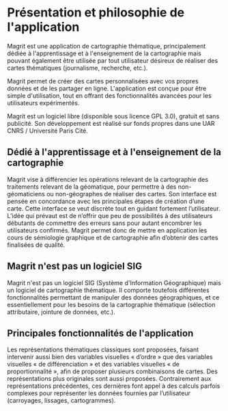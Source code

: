 # Présentation et philosophie de l'application

Magrit est une application de cartographie thématique, principalement dédiée à l'apprentissage et à l'enseignement de la cartographie
mais pouvant également être utilisée par tout utilisateur désireux de réaliser des cartes thématiques (journalisme, recherche, etc.).

Magrit permet de créer des cartes personnalisées avec vos propres données et de les partager en ligne. L'application est conçue pour être
simple d'utilisation, tout en offrant des fonctionnalités avancées pour les utilisateurs expérimentés.

Magrit est un logiciel libre (disponible sous licence GPL 3.0), gratuit et sans publicité.
Son développement est réalisé sur fonds propres dans une UAR CNRS / Université Paris Cité.

## Dédié à l'apprentissage et à l'enseignement de la cartographie

Magrit vise à différencier les opérations relevant de la cartographie des traitements relevant de la géomatique, pour permettre à des non-géomaticiens ou non-géographes de réaliser des cartes. 
Son interface est pensée en concordance avec les principales étapes de création d’une carte. Cette interface se veut discrète tout en guidant fortement l’utilisateur.
L’idée qui prévaut est de n’offrir que peu de possibilités à des utilisateurs débutants de commettre des erreurs sans pour autant encombrer les utilisateurs confirmés.
Magrit permet donc de mettre en application les cours de sémiologie graphique et de cartographie afin d’obtenir des cartes finalisées de qualité.

## Magrit n'est pas un logiciel SIG

Magrit n'est pas un logiciel SIG (Système d'Information Géographique) mais un logiciel de cartographie thématique.
Il comporte toutefois différentes fonctionnalités permettant de manipuler des données géographiques, et ce 
essentiellement pour les besoins de la cartographie thématique (sélection attributaire, jointure de données, etc.).

## Principales fonctionnalités de l'application

Les représentations thématiques classiques sont proposées, faisant intervenir aussi bien des variables visuelles « d’ordre » que des variables visuelles « de différenciation » et des variables visuelles « de proportionnalité », afin de proposer plusieurs combinaisons de cartes. 
Des représentations plus originales sont aussi proposées. Contrairement aux représentations précédentes, ces dernières font appel à des calculs parfois complexes pour représenter les données fournies par l’utilisateur (carroyages, lissages, cartogrammes).
